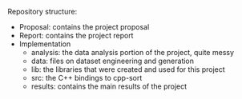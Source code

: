 Repository structure:
* Proposal: contains the project proposal
* Report: contains the project report
* Implementation
  * analysis: the data analysis portion of the project, quite messy
  * data: files on dataset engineering and generation
  * lib: the libraries that were created and used for this project
  * src: the C++ bindings to cpp-sort
  * results: contains the main results of the project